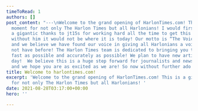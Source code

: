 ```yaml
---
timeToRead: 1
authors: []
post_content: "---\nWelcome to the grand opening of HarlonTimes.com! This is a gigantic
  moment for not only The Harlon Times but all Harlonians! I would first like to say
  a gigantic thanks to jt15s for working hard all the time to get this website going,
  without him it would not be where it is today! Our motto is “The Voice of Harlon”
  and we believe we have found our voice in giving all Harlonians a voice they did
  not have before! The Harlon Times team is dedicated to bringing you the news as
  fast as possible and accurately as possible! We plan to have new articles out every
  day!  We believe this is a huge step forward for journalists and news in Harlon
  and we hope you are as excited as we are! So now without further ado we launch HarlonTimes.com! "
title: Welcome to harlontimes.com!
excerpt: 'Welcome to the grand opening of HarlonTimes.com! This is a gigantic moment
  for not only The Harlon Times but all Harlonians! '
date: 2021-08-28T03:17:00+00:00
hero: ''

---
```

